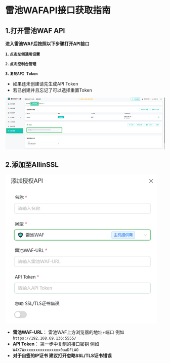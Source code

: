 # 雷池WAFAPI接口获取指南

## 1.打开雷池WAF API
**进入雷池WAF后按照以下步骤打开API接口**

**`1.点击左侧通用设置`**

**`2.点击控制台管理`**

**`3.复制API Token`**<br/>
*   如果还未创建请先生成API Token
*   若已创建并且忘记了可以选择重置Token

![alt text](../../../public/images/guide/help/provider/safeline/image.png)


## 2.添加至AllinSSL
![alt text](../../../public/images/guide/help/provider/safeline/image-1.png)
- **雷池WAF-URL**：    雷池WAF上方浏览器的地址+端口 例如 `https://192.168.69.136:5555/`
- **API Token**：      第一步中复制的接口密钥 例如 `W4X7Wxxxxxxxxxxxxxxxx0aaDFLAO`
- **对于自签的IP证书 建议打开忽略SSL/TLS证书错误**